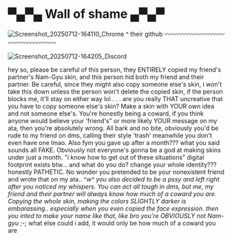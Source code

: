 # ▀▄▀▄ Wall of shame ▄▀▄▀

![Screenshot_20250712-164110_Chrome](https://github.com/user-attachments/assets/6204826e-2272-4ebb-b15e-21a80dd8a3bc)
 ^
their github
〰︎〰︎〰︎〰︎〰︎〰︎〰︎〰︎〰︎〰︎〰︎〰︎〰︎〰︎〰︎〰︎〰︎〰︎

![Screenshot_20250712-164205_Discord](https://github.com/user-attachments/assets/688a7348-4ccb-44f0-a18f-f9a7d3ce35bb)

hey so, please be careful of this person, they ENTIRELY copied my friend's partner's Nam-Gyu skin, and this person hid both my friend and their partner. Be careful, since they might also copy someone else's skin, i won't take this down unless the person won't delete the copied skin, if the person blocks me, it'll stay on either way lol . . . are you really THAT uncreative that you have to copy someone else's skin? Make a skin with YOUR own idea and not someone else's. You're honestly being a coward, if you think anyone would believe your 'friend's" or more likely YOUR message on my ata, then you're absolutely wrong. All bark and no bite, obviously you'd be rude to my friend on dms, calling their style 'trash' meanwhile you don't even have one lmao. Also fym you gave up after a month??? what you said sounds all FAKE. Obviously not everyone's gonna be a god at making skins under just a month. "i know how to get out of these situations" digital footprint exists btw... and what do you do? change your whole identity??? honestly PATHETIC. No wonder you pretended to be your nonexistent friend and wrote that on my ata.. ^_w^ you also decided to be a pssy and left right after you noticed my whispers. You can act all tough in dms, but me, my friend and their partner will always know how much of a coward you are. Copying the whole skin, making the colors SLIGHTLY darker is embarassing.. especially when you even copied the face expression. then you inted to make your name like that, like bro you're OBVIOUSLY not Nam-gyu ;-_; what else could i add, it would only be how much of a coward you are





